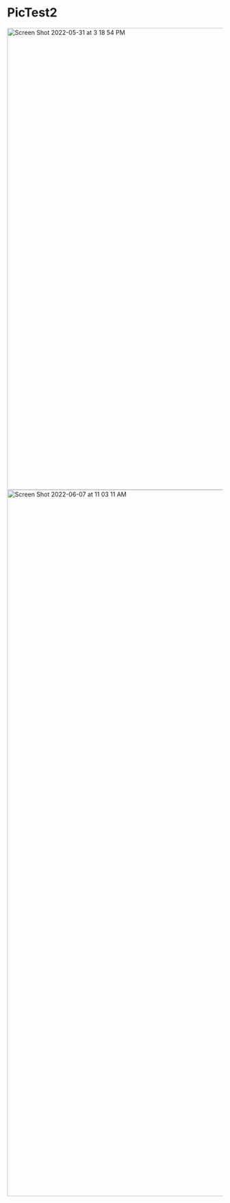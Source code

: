 # PicTest2

<img width="1078" alt="Screen Shot 2022-05-31 at 3 18 54 PM" src="https://user-images.githubusercontent.com/16675605/174674549-ba5120c6-0fca-4ce3-ab89-5ca1fad13138.png">
<img width="1649" alt="Screen Shot 2022-06-07 at 11 03 11 AM" src="https://user-images.githubusercontent.com/16675605/174674570-2733561b-a724-4a2a-af81-a62f800c8722.png">

